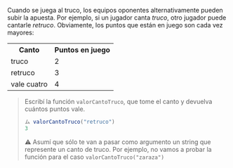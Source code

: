 Cuando se juega al truco, los equipos oponentes alternativamente pueden subir la apuesta. Por ejemplo, si un jugador canta _truco_, otro jugador puede cantarle _retruco_. Obviamente, los puntos que están en juego son cada vez mayores: 

<table class="table table-striped" align="center">
   <tr><th>Canto</th><th>Puntos en juego</th></tr>
   <tr><td>truco</td><td>2</td></tr>
   <tr><td>retruco</td><td>3</td></tr>
   <tr><td>vale cuatro</td><td>4</td></tr>
</table>

> Escribí la función `valorCantoTruco`, que tome el canto y devuelva cuántos puntos vale. 
> 
> ```javascript
> ム valorCantoTruco("retruco")
> 3
> ```
>
> :warning: Asumí que sólo te van a pasar como argumento un string que represente un canto de truco. Por ejemplo, no vamos a probar la función para el caso `valorCantoTruco("zaraza")`